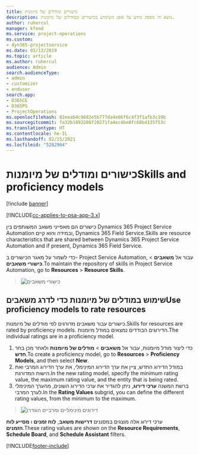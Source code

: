 ```yaml
---
title: כישורים ומודלים של מיומנות
description: נושא זה מספק מידע על אופן השימוש בכישורים ובמודלים של מיומנות.
author: ruhercul
manager: kfend
ms.service: project-operations
ms.custom:
- dyn365-projectservice
ms.date: 03/13/2019
ms.topic: article
ms.author: ruhercul
audience: Admin
search.audienceType:
- admin
- customizer
- enduser
search.app:
- D365CE
- D365PS
- ProjectOperations
ms.openlocfilehash: 82eeab4c9682e5b777da4e66f6c4f3f1afb3c19b
ms.sourcegitcommit: fa32b1893286f20271fa4ec4be8fc68bd135f53c
ms.translationtype: HT
ms.contentlocale: he-IL
ms.lasthandoff: 02/15/2021
ms.locfileid: "5282964"
---
```

# <a name="skills-and-proficiency-models"></a><span data-ttu-id="a9d07-103">כישורים ומודלים של מיומנות</span><span class="sxs-lookup"><span data-stu-id="a9d07-103">Skills and proficiency models</span></span>

[!include [banner](../includes/psa-now-project-operations.md)]

[!INCLUDE[cc-applies-to-psa-app-3.x](../includes/cc-applies-to-psa-app-3x.md)]

<span data-ttu-id="a9d07-104">כישורים הם מאפייני משאב המשותפים בין Dynamics 365 Project Service Automation ובמידה והוא קיים, Dynamics 365 Field Service.</span><span class="sxs-lookup"><span data-stu-id="a9d07-104">Skills are resource characteristics that are shared between Dynamics 365 Project Service Automation and if present, Dynamics 365 Field Service.</span></span> 

<span data-ttu-id="a9d07-105">כדי לשמור על מאגר הכישורים ב- Project Service Automation, עבור אל **משאבים** \> **כישורי משאבים**.</span><span class="sxs-lookup"><span data-stu-id="a9d07-105">To maintain the repository of skills in Project Service Automation, go to **Resources** \> **Resource Skills**.</span></span> 

> ![כישורי משאבים](media/Resource-Management-image84.png)

## <a name="use-proficiency-models-to-rate-resources"></a><span data-ttu-id="a9d07-107">שימוש במודלים של מיומנות כדי לדרג משאבים</span><span class="sxs-lookup"><span data-stu-id="a9d07-107">Use proficiency models to rate resources</span></span>

<span data-ttu-id="a9d07-108">כישורים עבור משאבים מדורגים לפי מודלים של מיומנות.</span><span class="sxs-lookup"><span data-stu-id="a9d07-108">Skills for resources are rated by proficiency models.</span></span> <span data-ttu-id="a9d07-109">הדירוגים הבודדים נמצאים במודל מיומנות.</span><span class="sxs-lookup"><span data-stu-id="a9d07-109">The individual ratings are in a proficiency model.</span></span> 

1. <span data-ttu-id="a9d07-110">כדי ליצור מודל מיומנות, עבור אל **משאבים** \> **מודלים של מיומנות** ולאחר מכן בחר **חדש**.</span><span class="sxs-lookup"><span data-stu-id="a9d07-110">To create a proficiency model, go to **Resources** \> **Proficiency Models**, and then select **New**.</span></span>
2. <span data-ttu-id="a9d07-111">במודל הדירוג החדש, ציין את ערך הדירוג המינימלי, את ערך הדירוג המרבי ואת הישות המדורגת.</span><span class="sxs-lookup"><span data-stu-id="a9d07-111">In the new rating model, specify the minimum rating value, the maximum rating value, and the entity that is being rated.</span></span>
3. <span data-ttu-id="a9d07-112">ברשת המשנה **ערכי דירוג**, ניתן להגדיר את ערכי הדירוג השונים, מהערך המינימלי לערך המרבי.</span><span class="sxs-lookup"><span data-stu-id="a9d07-112">In the **Rating Values** subgrid, you can define the different rating values, from the minimum to the maximum.</span></span>

> ![דירוגים מינימליים ומרביים הוגדרו](media/Resource-Management-image85.png)

<span data-ttu-id="a9d07-114">ערכי דירוג אלה מוצגים במסננים **דרישות משאב**, **לוח זמנים** ו **מסייע לוח הזמנים**.</span><span class="sxs-lookup"><span data-stu-id="a9d07-114">These rating values are shown on the **Resource Requirements**, **Schedule Board**, and **Schedule Assistant** filters.</span></span>


[!INCLUDE[footer-include](../includes/footer-banner.md)]